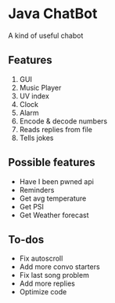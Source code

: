 # Java ChatBot
A kind of useful chabot

## Features
1. GUI
2. Music Player
3. UV index
4. Clock
5. Alarm
6. Encode & decode numbers
7. Reads replies from file
8. Tells jokes

## Possible features
* Have I been pwned api
* Reminders
* Get avg temperature
* Get PSI
* Get Weather forecast

## To-dos
* Fix autoscroll
* Add more convo starters
* Fix last song problem
* Add more replies
* Optimize code
